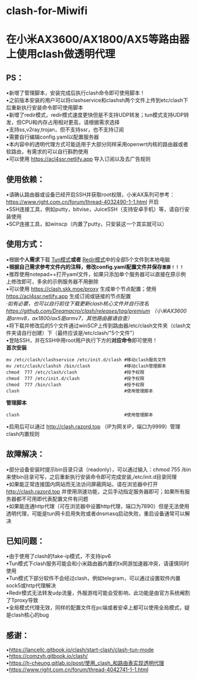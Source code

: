 # clash-for-Miwifi
在小米AX3600/AX1800/AX5等路由器上使用clash做透明代理
=====
PS：
--
•新增了管理脚本，安装完成后执行clash命令即可使用脚本！<br>
•之前版本安装的用户可以将clashservice和clashsh两个文件上传到etc/clash下后重新执行安装命令即可使用脚本<br>
•新增了redir模式，redir模式速度更快但是不支持UDP转发；tun模式支持UDP转发，但CPU和内存占用相对更高，请根据需求选择<br>
•支持ss,v2ray,trojan，但不支持ssr，也不支持订阅<br>
•需要自行编辑config.yaml以配置服务器<br>
•本内容中的透明代理方式可能适用于大部分同样采用openwrt内核的路由器或者软路由，有需求的可以自行斟酌使用<br>
•可以使用 https://acl4ssr.netlify.app 导入订阅以及去广告规则<br>

使用依赖：
--
•请确认路由器或设备已经开启SSH并获取root权限，小米AX系列可参考：https://www.right.com.cn/forum/thread-4032490-1-1.html 开启<br>
•SSH连接工具，例如putty，bitvise，JuiceSSH（支持安卓手机）等，请自行安装使用<br>
•SCP连接工具，如winscp（内置了putty，只安装这一个其实就可以）<br>

使用方式：
--
•根据**个人需求**下载 [Tun模式](https://github.com/juewuy/clash_tun-for-Miwifi/tree/master/clash_tun_config)**或者** [Redir模式](https://github.com/juewuy/clash_tun-for-Miwifi/tree/master/clash_redir_config)中的全部5个文件到本地电脑 <br>
•**根据自己需求参考文件内的注释，修改config.yaml配置文件并保存`重要！！！`**<br>
•推荐使用notepad++打开yaml文件，如果只添加单个服务器可以直接在原示例上修改即可，多余的示例服务器不用删除<br>
•可以使用 https://clash.skk.moe/proxy 生成单个节点配置；使用 https://acl4ssr.netlify.app 生成订阅或链接的节点配置<br>
*·如有必要，也可以自行前往下载更新clash核心文件并自行改名 https://github.com/Dreamacro/clash/releases/tag/premium （小米AX3600是armv8，ax1800/ax5是armv7，其他路由器请自查）<br>*
•将下载并修改后的5个文件通过winSCP上传到路由器/etc/clash文件夹（clash文件夹请自行创建）下（最终应该是/etc/clash/"5个文件"）<br>
•登陆SSH，并在SSH中用root用户执行下方的**对应命令**即可使用！<br>
**首次安装**
```Shell
mv /etc/clash/clashservice /etc/init.d/clash #移动clash服务文件
mv /etc/clash/clashsh /bin/clash             #移动clash管理脚本
chmod  777 /etc/clash/clash                  #授予权限
chmod  777 /etc/init.d/clash                 #授予权限
chmod  777 /bin/clash                        #授予权限
clash                                        #使用管理脚本
```
**管理脚本**
```Shell 
clash                                        #使用管理脚本
```
•启用后可以通过 http://clash.razord.top （IP为网关IP，端口为9999）管理clash内置规则<br>

故障解决：
--
•部分设备安装时提示bin目录只读（readonly），可以通过输入：chmod  755 /bin 来使bin目录可写，之后重新执行安装命令即可完成安装,/etc/init.d目录同理<br>
•如果能正常连接国内网站而无法访问屏蔽网站，请在浏览器中打开 http://clash.razord.top 并使用测速功能，之后手动指定服务器即可；如果所有服务器都不可用即代表配置文件有问题<br>
•如果能连通http代理（可在浏览器中设置http代理，端口为7890）但是无法使用透明代理，可能是tun网卡启用失败或者dnsmasq启动失败，重启设备通常可以解决<br>

已知问题：
--
•由于使用了clash的fake-ip模式，不支持ipv6<br>
•Tun模式下clash服务可能会和小米路由器内置的tx网游加速器冲突，请谨慎同时使用<br>
•Tun模式下部分软件不会经过clash，例如telegram，可以通过设置软件内置sock5或http代理解决<br>
•Redir模式无法转发udp流量，外服游戏可能会受影响，此功能是由官方系统阉割了Tproxy导致<br>
•全局模式代理无效，同样的配置文件在pc端或者安卓上都可以使用全局模式，疑是clash核心的bug<br>

感谢：
--
•https://lancellc.gitbook.io/clash/start-clash/clash-tun-mode<br>
•https://comzyh.gitbook.io/clash/<br>
•https://h-cheung.gitlab.io/post/使用_clash_和路由表实现透明代理<br>
•https://www.right.com.cn/forum/thread-4042741-1-1.html<br>

